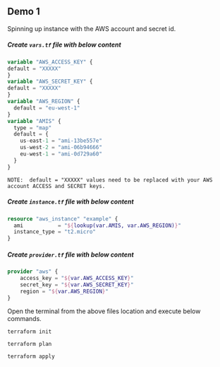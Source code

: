 
## Demo 1

Spinning up instance with the AWS account and secret id.

##### Create `vars.tf` file with below content

```terraform
variable "AWS_ACCESS_KEY" {
default = "XXXXX"
}
variable "AWS_SECRET_KEY" {
default = "XXXXX"
}
variable "AWS_REGION" {
  default = "eu-west-1"
}
variable "AMIS" {
  type = "map"
  default = {
    us-east-1 = "ami-13be557e"
    us-west-2 = "ami-06b94666"
    eu-west-1 = "ami-0d729a60"
  }
}
```

`NOTE: 
  default = "XXXXX" values need to be replaced with your AWS account ACCESS and SECRET keys.`


##### Create `instance.tf` file with below content

```terraform 
resource "aws_instance" "example" {
  ami           = "${lookup(var.AMIS, var.AWS_REGION)}"
  instance_type = "t2.micro"
}
```

##### Create `provider.tf` file with below content

```terraform
provider "aws" {
    access_key = "${var.AWS_ACCESS_KEY}"
    secret_key = "${var.AWS_SECRET_KEY}"
    region = "${var.AWS_REGION}"
}
```

Open the terminal from the above files location and execute below commands.

`terraform init`

`terraform plan`

`terraform apply`

